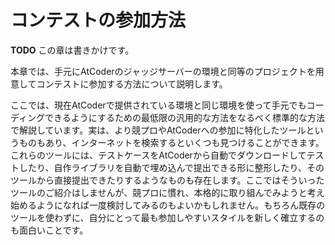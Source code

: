 <!-- -*- coding:utf-8-unix -*- -->

# コンテストの参加方法

**TODO** この章は書きかけです。

本章では、手元にAtCoderのジャッジサーバーの環境と同等のプロジェクトを用意してコンテストに参加する方法について説明します。

ここでは、現在AtCoderで提供されている環境と同じ環境を使って手元でもコーディングできるようにするための最低限の汎用的な方法をなるべく標準的な方法で解説しています。実は、より競プロやAtCoderへの参加に特化したツールというものもあり、インターネットを検索するといくつも見つけることができます。これらのツールには、テストケースをAtCoderから自動でダウンロードしてテストしたり、自作ライブラリを自動で埋め込んで提出できる形に整形したり、そのツールから直接提出できたりするようなものも存在します。ここではそういったツールのご紹介はしませんが、競プロに慣れ、本格的に取り組んでみようと考え始めるようになれば一度検討してみるのもよいかもしれません。もちろん既存のツールを使わずに、自分にとって最も参加しやすいスタイルを新しく確立するのも面白いことです。
